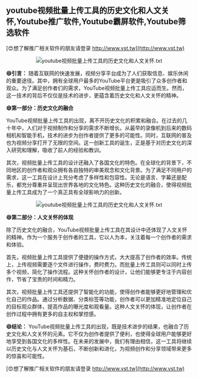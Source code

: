 ## **youtube视频批量上传工具的历史文化和人文关怀,Youtube推广软件,Youtube霸屏软件,Youtube筛选软件**

[😍想了解推广相关软件的朋友请登录 http://www.vst.tw](http://www.vst.tw)

 <center><img src="https://vst.tw/MP4/tuiguang/png/5.png" alt="youtube视频批量上传工具的历史文化和人文关怀.txt"></center>

**😄引言：**
随着互联网的快速发展，视频分享平台成为了人们获取信息、娱乐休闲的重要途径。其中，拥有全球用户最多的YouTube平台更是吸引了众多创作者和观众。为了满足创作者们的需求，YouTube视频批量上传工具应运而生。然而，这一技术的背后不仅仅是技术的进步，更蕴含着历史文化和人文关怀的精神。

**😄第一部分：历史文化的融合**

YouTube视频批量上传工具的出现，离不开历史文化的积累和融合。在过去的几十年中，人们对于视频制作和分享的需求不断增长。从最早的录像机到后来的数码相机和智能手机，技术的进步为创作者提供了更多的可能性。同时，互联网的普及也为视频分享打开了无限的空间。这一创新工具的诞生，正是基于对历史文化的深入研究和理解，吸收了前人的经验和教训。

其次，视频批量上传工具的设计还融入了各国文化的特色。在全球化的背景下，不同地区的创作者和观众拥有各自独特的审美观念和文化背景。为了满足不同用户的需求，这一工具在设计上充分考虑了多样性和包容性。无论是语言、字幕还是配乐，都充分尊重并呈现出世界各地的文化特色。这种历史文化的融合，使得视频批量上传工具成为了一个真正具有全球影响力的创新。

 <center><img src="https://vst.tw/MP4/tuiguang/png/7.png" alt="youtube视频批量上传工具的历史文化和人文关怀.txt"></center>

**😄第二部分：人文关怀的体现**

除了历史文化的融合，YouTube视频批量上传工具在其设计中还体现了人文关怀的精神。作为一个服务于创作者的工具，它以人为本，关注着每一个创作者的需求和体验。

首先，视频批量上传工具提供了便捷的操作方式，大大提高了创作者的效率。传统上，上传视频需要逐个文件进行操作，费时费力。而批量上传工具则可以同时上传多个视频，简化了操作流程。这种关怀创作者的设计，让他们能够更专注于内容创作，节省了宝贵的时间和精力。

其次，视频批量上传工具还提供了智能化的功能，使得创作者能够更好地管理和优化自己的作品。通过分析数据、分类标签等功能，创作者可以更加精准地定位自己的目标观众群体，提高作品的曝光度和观看量。这种人文关怀的体现，让创作者在创作过程中拥有更多的自主权和掌控感。

**😄结论：**
YouTube视频批量上传工具的出现，既是技术进步的结果，也融合了历史文化和人文关怀的元素。它不仅为创作者提供了便利，也使得全球用户能够更好地享受到各国文化的多样性。在未来的发展中，我们有理由相信，这一工具将继续以历史文化与人文关怀为基石，不断创新和进化，为视频创作和分享领域带来更多的惊喜和可能性。

[😍想了解推广相关软件的朋友请登录 http://www.vst.tw](http://www.vst.tw)



